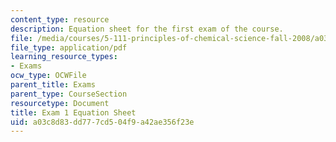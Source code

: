 ```yaml
---
content_type: resource
description: Equation sheet for the first exam of the course.
file: /media/courses/5-111-principles-of-chemical-science-fall-2008/a03c8d83dd777cd504f9a42ae356f23e_Exam1_Eqns.pdf
file_type: application/pdf
learning_resource_types:
- Exams
ocw_type: OCWFile
parent_title: Exams
parent_type: CourseSection
resourcetype: Document
title: Exam 1 Equation Sheet
uid: a03c8d83-dd77-7cd5-04f9-a42ae356f23e
---
```


